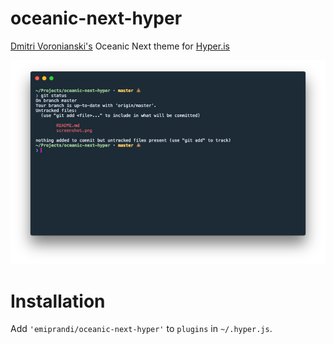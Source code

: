 # oceanic-next-hyper
[Dmitri Voronianski's](http://labs.voronianski.com/oceanic-next-color-scheme/) Oceanic Next theme for [Hyper.is](https://hyper.is/)

<img src="screenshot.png">


# Installation
Add `'emiprandi/oceanic-next-hyper'` to `plugins` in `~/.hyper.js`.

